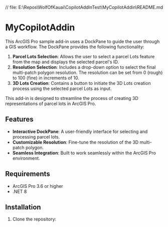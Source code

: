﻿// file: E:\Repos\WolfOfKauai\CopilotAddInTest\MyCopilotAddin\README.md

# MyCopilotAddin

This ArcGIS Pro sample add-in uses a DockPane to guide the user through a GIS workflow. The DockPane provides the following functionality:

1. **Parcel Lots Selection**: Allows the user to select a parcel Lots feature from the map and displays the selected parcel's ID.
2. **Resolution Selection**: Includes a drop-down option to select the final multi-patch polygon resolution. The resolution can be set from 0 (rough) to 100 (fine) in increments of 10.
3. **3D Lots Creation**: Contains a button to initiate the 3D Lots creation process using the selected parcel Lots as input.

This add-in is designed to streamline the process of creating 3D representations of parcel lots in ArcGIS Pro.

## Features

- **Interactive DockPane**: A user-friendly interface for selecting and processing parcel lots.
- **Customizable Resolution**: Fine-tune the resolution of the 3D multi-patch polygon.
- **Seamless Integration**: Built to work seamlessly within the ArcGIS Pro environment.

## Requirements

- ArcGIS Pro 3.6 or higher
- .NET 8

## Installation

1. Clone the repository: